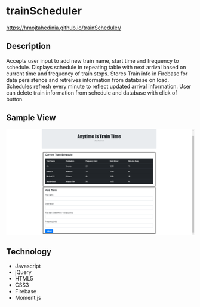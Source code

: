 # trainScheduler

https://hmojtahedinia.github.io/trainScheduler/

## Description

Accepts user input to add new train name, start time and frequency to schedule. Displays schedule in repeating table with next arrival based on current time and frequency of train stops. Stores Train info in Firebase for data persistence and retreives information from database on load. Schedules refresh every minute to reflect updated arrival information. User can delete train information from schedule and database with click of button.

## Sample View

![Train Schedule App Screenshot](/train.png/)

## Technology

- Javascript
- jQuery
- HTML5
- CSS3
- Firebase
- Moment.js

